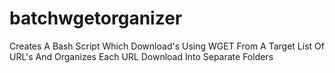 # batchwgetorganizer
Creates A Bash Script Which Download's Using WGET From A Target List Of URL's And Organizes Each URL Download Into Separate Folders
